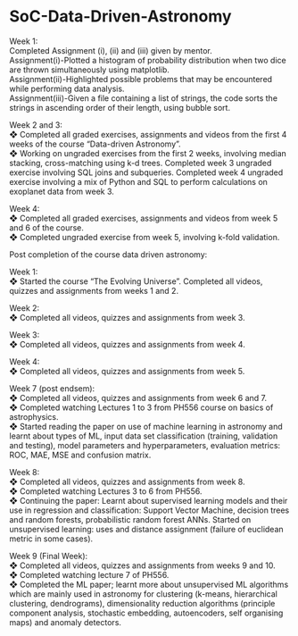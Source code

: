 # SoC-Data-Driven-Astronomy

Week 1:<br/>
Completed Assignment (i), (ii) and (iii) given by mentor.<br />
Assignment(i)-Plotted a histogram of probability distribution when two dice are thrown simultaneously using matplotlib.<br /> 
Assignment(ii)-Highlighted possible problems that may be encountered while performing data analysis.<br />
Assignment(iii)-Given a file containing a list of strings, the code sorts the strings in ascending order of their length, using bubble sort.

Week 2 and 3:<br/>
❖ Completed all graded exercises, assignments and videos from the first 4 weeks of the
course “Data-driven Astronomy”.<br/>
❖ Working on ungraded exercises from the first 2 weeks, involving median stacking,
cross-matching using k-d trees. Completed week 3 ungraded exercise involving SQL
joins and subqueries. Completed week 4 ungraded exercise involving a mix of Python
and SQL to perform calculations on exoplanet data from week 3.<br/>

Week 4:<br/>
❖ Completed all graded exercises, assignments and videos from week 5 and 6 of the
course.<br/>
❖ Completed ungraded exercise from week 5, involving k-fold validation.<br/>

Post completion of the course data driven astronomy:<br/>

Week 1:<br/>
❖ Started the course “The Evolving Universe”. Completed all videos, quizzes and
assignments from weeks 1 and 2.<br/>

Week 2:<br/>
❖ Completed all videos, quizzes and assignments from week 3. <br/>

Week 3:<br/>
❖ Completed all videos, quizzes and assignments from week 4.<br/>

Week 4:<br/>
❖ Completed all videos, quizzes and assignments from week 5. <br/>

Week 7 (post endsem):<br/>
❖ Completed all videos, quizzes and assignments from week 6 and 7.<br/>
❖ Completed watching Lectures 1 to 3 from PH556 course on basics of astrophysics.<br/>
❖ Started reading the paper on use of machine learning in astronomy and learnt about
types of ML, input data set classification (training, validation and testing), model
parameters and hyperparameters, evaluation metrics: ROC, MAE, MSE and confusion
matrix.<br/>

Week 8:<br/>
❖ Completed all videos, quizzes and assignments from week 8. <br/>
❖ Completed watching Lectures 3 to 6 from PH556. <br/>
❖ Continuing the paper: Learnt about supervised learning models and their use in
regression and classification: Support Vector Machine, decision trees and random
forests, probabilistic random forest ANNs. Started on unsupervised learning: uses and
distance assignment (failure of euclidean metric in some cases).<br/>

Week 9 (Final Week):<br/>
❖ Completed all videos, quizzes and assignments from weeks 9 and 10.<br/>
❖ Completed watching lecture 7 of PH556.<br/>
❖ Completed the ML paper; learnt more about unsupervised ML algorithms which are
mainly used in astronomy for clustering (k-means, hierarchical clustering, dendrograms),
dimensionality reduction algorithms (principle component analysis, stochastic
embedding, autoencoders, self organising maps) and anomaly detectors.<br/>

